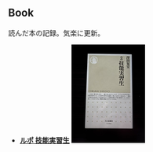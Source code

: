 ## Book  
読んだ本の記録。気楽に更新。  

- **[ルポ 技能実習生](https://www.chikumashobo.co.jp/product/9784480073075/)**
![ルポ 技能実習生 横150*縦200](https://github.com/camen89/Energy-Ikeda/blob/main/BOOK/%E3%83%AB%E3%83%9D%20%E6%8A%80%E8%83%BD%E5%AE%9F%E7%BF%92%E7%94%9F.jpg?raw=true)
